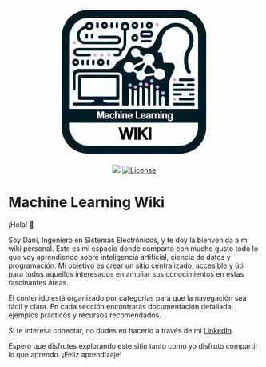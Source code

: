 <p align="center">
  <img src="./static/img/docs/logos/machine-learning-wiki-logo.png" width="300"/>
  <br />
</p>

<p align="center">
  <a href="https://github.com/danibcorr/ml-wiki/actions/workflows/workflow.yml"><img src="https://github.com/danibcorr/ml-wiki/actions/workflows/workflow.yml/badge.svg"></a>
  <a href="https://github.com/danibcorr/ml-wiki/blob/main/LICENSE" target="_blank">
      <img src="https://img.shields.io/github/license/danibcorr/ml-wiki" alt="License">
  </a>
</p>

# Machine Learning Wiki

¡Hola! 👋

Soy Dani, Ingeniero en Sistemas Electrónicos, y te doy la bienvenida a mi wiki personal.
Este es mi espacio donde comparto con mucho gusto todo lo que voy aprendiendo sobre
inteligencia artificial, ciencia de datos y programación. Mi objetivo es crear un sitio
centralizado, accesible y útil para todos aquellos interesados en ampliar sus
conocimientos en estas fascinantes áreas.

El contenido está organizado por categorías para que la navegación sea fácil y clara. En
cada sección encontrarás documentación detallada, ejemplos prácticos y recursos
recomendados.

Si te interesa conectar, no dudes en hacerlo a través de mi
[LinkedIn](https://www.linkedin.com/in/danibcorr/).

Espero que disfrutes explorando este sitio tanto como yo disfruto compartir lo que
aprendo. ¡Feliz aprendizaje!
